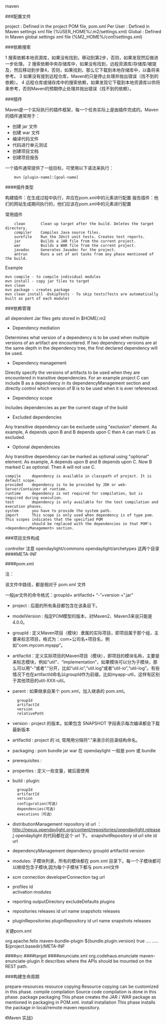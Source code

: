 maven 

###配置文件

project : Defined in the project POM file, pom.xml
Per User : Defined in Maven settings xml file (%USER_HOME%/.m2/settings.xml)
Global : Defined in Maven global settings xml file (%M2_HOME%/conf/settings.xml)


###依赖搜索
   
1 搜索依赖本地资源库，如果没有找到，移动到第2步，否则，如果发现然后做进一步处理。
2 搜索依赖中央存储库中，如果没有找到，远程资源库/存储库/被提及，然后移动到步骤4，否则，如果找到，那么它下载到本地存储库中，以备将来参考。
3 如果没有提到远程仓库，Maven的只是停止处理并抛出错误（找不到的依赖）。
4 远程仓库或储存库中的搜索依赖，如果发现它下载到本地资源库以供将来参考，否则Maven的预期停止处理并抛出错误（找不到的依赖）。

###插件

Maven是一个实际执行的插件框架，每一个任务实际上是由插件完成的。Maven的插件通常用于：

* 创建 jar 文件
* 创建 war 文件 
* 编译代码文件
* 代码进行单元测试
* 创建项目文档
* 创建项目报告

一个插件通常提供了一组目标，可使用以下语法来执行：

		mvn [plugin-name]:[goal-name]

####插件类型

构建插件：在生成过程中执行，并应在pom.xml中的<build/>元素进行配置
报告插件：他们的网站生成期间执行的，他们应该在pom.xml中的<reporting/>元素进行配置

常用插件

		clean 		Clean up target after the build. Deletes the target directory.
		compiler 	Compiles Java source files.
		surefile 	Run the JUnit unit tests. Creates test reports.
		jar 		Builds a JAR file from the current project.
		war 		Builds a WAR file from the current project.
		javadoc 	Generates Javadoc for the project.
		antrun 		Runs a set of ant tasks from any phase mentioned of the build.

Example 

	mvn compile - to compile individual modules
	mvn install - copy jar files to target
	mvn clean
	mvn package - creates package
	mvn clean install -DskipTests - To skip tests(Tests are automatically built as part of each module)

###依赖管理

all dependent Jar files gets stored in $HOME/.m2

* Dependency mediation

Determines what version of a dependency is to be used when multiple versions of an artifact are encountered. If two dependency versions are at the same depth in the dependency tree, the first declared dependency will be used.

* Dependency management

Directly specify the versions of artifacts to be used when they are encountered in transitive dependencies. For an example project C can include B as a dependency in its dependencyManagement section and directly control which version of B is to be used when it is ever referenced.

* Dependency scope

 Includes dependencies as per the current stage of the build
 
* Excluded dependencies

Any transitive dependency can be excluede using "exclusion" element. As example, A depends upon B and B depends upon C then A can mark C as excluded.

* Optional dependencies

Any transitive dependency can be marked as optional using "optional" element. As example, A depends upon B and B depends upon C. Now B marked C as optional. Then A will not use C.

	compile 	dependency is available in classpath of project. It is default scope.
	provided 	dependency is to be provided by JDK or web-Server/Container at runtime.
	runtime 	dependency is not required for compilation, but is required during execution.
	test 		dependency is only available for the test compilation and execution phases.
	system 		you have to provide the system path.
	import 		This scope is only used when dependency is of type pom. This scopes indicates that the specified POM 
				should be replaced with the dependencies in that POM's <dependencyManagement> section.


###项目文件构成

controller 注意 opendaylight/commons  opendaylight/archetypes 这两个目录
####META-INF

####pom.xml

注：

该文件中路径，都是相对于 pom.xml 文件

一般jar文件的命令格式：groupId+ artifactId+ “-”+version +“.jar”


* project : 后面的所有条目都包含在该条目下。
* modelVersion : 指定POM模型的版本，对Maven2、Maven3来说只能是4.0.0。
* groupId : 定义Maven项目（模块）隶属的实际项目，即项目属于那个组，主要来标志项目，格式为：com+公司名+项目名，例如”com.mycom.myapp”。
* artifactId：定义实际项目的Maven项目（模块），即项目的模块名称，主要是来标志模块，例如“util”、“implementation”，如果模块可以分为子模块，那么可以用“-”或者“.”分开，比如“util.io”,“util.log”或者“util-io”,“util-log”。有些情况下也在artifactId命名以groupId作为前缀，比如myapp-utli，这样有区别于其他项目的util-XXX-util。
* parent : 如果继承自某个 pom.xml，加入继承的 pom.xml。

		groupId
		artifactId
		version
		relativePath
		
* version : project 的版本。如果包含 SNAPSHOT 字段表示每次编译都会下载最新版本
* artifactId : project 的 id, 常用用分隔符"."来表示的目录结构命名。
* packaging :  pom bundle jar war 在 opendaylight 一般是 pom 或 bundle
* prerequisites : 
* properties : 
	定义一些变量，被后面使用
* build : 
	plugin: 
	
		groupId
		artifactId
		version
		configuration(可选)
		dependencies(可选)
		executions（可选）
		
* distributionManagement
	repository
		id
		url ：http://nexus.opendaylight.org/content/repositories/opendaylight.release/ opendaylight 的代码都在这个 url 下。
	snapshotRepository
		id
		url
	site
		id
		url

* dependencyManagement
	dependency
		groupId
		artifactId
		version


* modules: 子模块列表，所有的模块都在 pom.xml 目录下。每一个子模块都可以继续包含子模块,因为每个子模块下都与 pom.xml文件
* scm
		connection
		developerConnection
		tag
		url
	
* profiles
	id   
	activation
	modules

* reporting
	outputDirectory
	excludeDefaults
	plugins
	
* repositories
	releases
		id
		url
		name
		snapshots
		releases

* pluginRepositories
	pluginRepository
		id
		url
		name
		snapshots
		releases

关键pom.xml

 <build>
   <plugins>
	<plugin>
        <groupId>org.apache.felix</groupId>
        <artifactId>maven-bundle-plugin</artifactId>
        <version>${bundle.plugin.version}</version>
        <extensions>true</extensions>
        <configuration>
          <instructions>
 			<Export-Package>
 			....
 			</Export-Package>
 			<Import-Package>
 			.....
 			</Import-Package>
 			<manifestLocation>${project.basedir}/META-INF</manifestLocation>
        </configuration>
      </plugin>
    </plugins>
  </build>


####src
####target
####enunciate.xml  org.codehaus.enunciate maven-enunciate-plugin  It describes where the APIs should be mounted on the REST path.



###构建生命周期

prepare-resources  	resource copying 	Resource copying can be customized in this phase.
compile				compilation			Source code compilation is done in this phase.
package				packaging			This phase creates the JAR / WAR package as mentioned in packaging in POM.xml.
install				installation		This phase installs the package in local/remote maven repository.

《Maven 实战》
